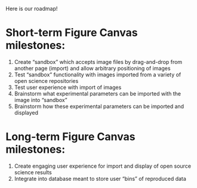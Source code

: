Here is our roadmap! 

# Short-term Figure Canvas milestones:

1. Create “sandbox” which accepts image files by drag-and-drop from another page (import) and allow arbitrary positioning of images
2. Test “sandbox” functionality with images imported from a variety of open science repositories
3. Test user experience with import of images 
4. Brainstorm what experimental parameters can be imported with the image into “sandbox”
5. Brainstorm how these experimental parameters can be imported and displayed


# Long-term Figure Canvas milestones:

1. Create engaging user experience for import and display of open source science results
2. Integrate into database meant to store user “bins” of reproduced data
